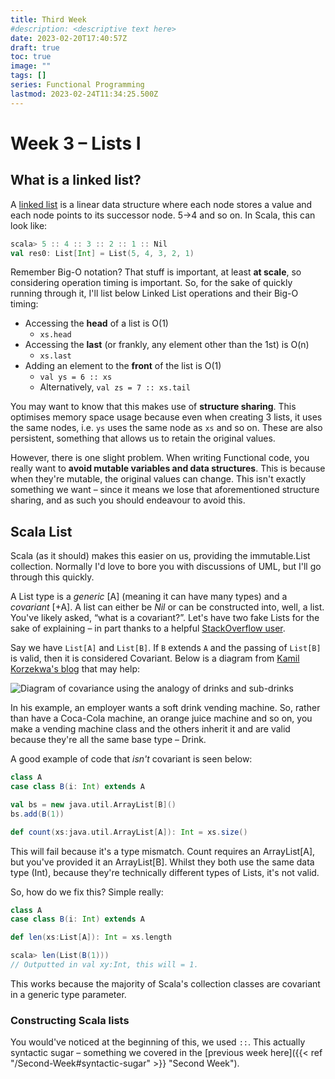 ```yaml
---
title: Third Week
#description: <descriptive text here>
date: 2023-02-20T17:40:57Z
draft: true
toc: true
image: ""
tags: []
series: Functional Programming
lastmod: 2023-02-24T11:34:25.500Z
---
```


# Week 3 – Lists I

## What is a linked list?

A [linked list](https://en.wikipedia.org/wiki/Linked_list) is a linear data structure where each node stores a value and each node points to its successor node. 5→4 and so on. In Scala, this can look like:

```Scala
scala> 5 :: 4 :: 3 :: 2 :: 1 :: Nil
val res0: List[Int] = List(5, 4, 3, 2, 1)
```

Remember Big-O notation? That stuff is important, at least **at scale**, so considering operation timing is important. So, for the sake of quickly running through it, I'll list below Linked List operations and their Big-O timing:

- Accessing the **head** of a list is O(1)
	- `xs.head`
- Accessing the **last** (or frankly, any element other than the 1st) is O(n)
	- `xs.last`
- Adding an element to the **front** of the list is O(1)
	- `val ys = 6 :: xs`
	- Alternatively, `val zs = 7 :: xs.tail`

You may want to know that this makes use of **structure sharing**. This optimises memory space usage because even when creating 3 lists, it uses the same nodes, i.e. `ys` uses the same node as `xs` and so on. These are also persistent, something that allows us to retain the original values.

However, there is one slight problem. When writing Functional code, you really want to **avoid mutable variables and data structures**. This is because when they're mutable, the original values can change. This isn't exactly something we want – since it means we lose that aforementioned structure sharing, and as such you should endeavour to avoid this.

## Scala List

Scala (as it should) makes this easier on us, providing the immutable.List collection. Normally I'd love to bore you with discussions of UML, but I'll go through this quickly.

A List type is a *generic* [A] (meaning it can have many types) and a *covariant* [+A]. A list can either be *Nil* or can be constructed into, well, a list. You've likely asked, “what is a covariant?”. Let's have two fake Lists for the sake of explaining – in part thanks to a helpful [StackOverflow user](https://stackoverflow.com/a/41586692). 

Say we have `List[A]` and `List[B]`. If `B` extends `A` and the passing of `List[B]` is valid, then it is considered Covariant. Below is a diagram from [Kamil Korzekwa's blog](http://blog.kamkor.me/Covariance-And-Contravariance-In-Scala/) that may help:

![Diagram of covariance using the analogy of drinks and sub-drinks](http://blog.kamkor.me/images/Covariance-And-Contravariance-In-Scala/drinks_model.png)

In his example, an employer wants a soft drink vending machine. So, rather than have a Coca-Cola machine, an orange juice machine and so on, you make a vending machine class and the others inherit it and are valid because they're all the same base type – Drink.

A good example of code that *isn't* covariant is seen below:

```Scala
class A
case class B(i: Int) extends A

val bs = new java.util.ArrayList[B]()
bs.add(B(1))

def count(xs:java.util.ArrayList[A]): Int = xs.size()
```

This will fail because it's a type mismatch. Count requires an ArrayList[A], but you've provided it an ArrayList[B]. Whilst they both use the same data type (Int), because they're technically different types of Lists, it's not valid.

So, how do we fix this? Simple really:

```Scala
class A
case class B(i: Int) extends A

def len(xs:List[A]): Int = xs.length

scala> len(List(B(1)))
// Outputted in val xy:Int, this will = 1.
```

This works because the majority of Scala's collection classes are covariant in a generic type parameter.

### Constructing Scala lists

You would've noticed at the beginning of this, we used `::`. This actually syntactic sugar – something we covered in the [previous week here]({{< ref "/Second-Week#syntactic-sugar" >}} "Second Week").